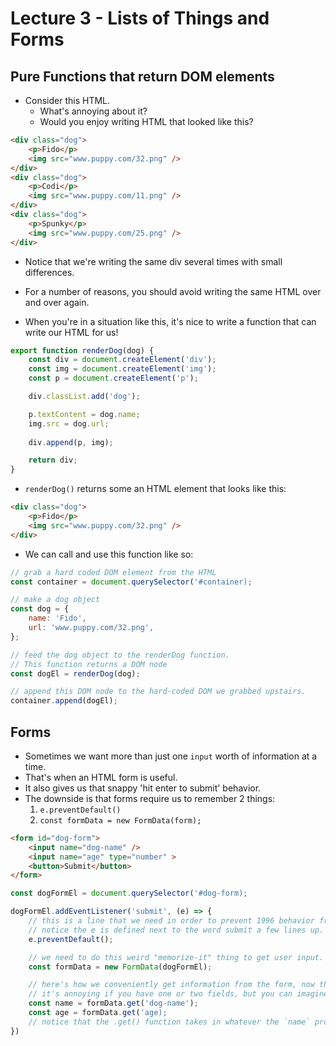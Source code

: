 
# Lecture 3 - Lists of Things and Forms

## Pure Functions that return DOM elements

- Consider this HTML.
    - What's annoying about it? 
    - Would you enjoy writing HTML that looked like this?

```html
<div class="dog">
    <p>Fido</p>
    <img src="www.puppy.com/32.png" />
</div>
<div class="dog">
    <p>Codi</p>
    <img src="www.puppy.com/11.png" />
</div>
<div class="dog">
    <p>Spunky</p>
    <img src="www.puppy.com/25.png" />
</div>
```

- Notice that we're writing the same div several times with small differences.

- For a number of reasons, you should avoid writing the same HTML over and over again. 
- When you're in a situation like this, it's nice to write a function that can write our HTML for us!

```js
export function renderDog(dog) {
    const div = document.createElement('div');
    const img = document.createElement('img');
    const p = document.createElement('p');

    div.classList.add('dog');

    p.textContent = dog.name;
    img.src = dog.url;
    
    div.append(p, img);

    return div;
}
```

- `renderDog()` returns some an HTML element that looks like this:

```html
<div class="dog">
    <p>Fido</p>
    <img src="www.puppy.com/32.png" />
</div>
```

- We can call and use this function like so:

```js
// grab a hard coded DOM element from the HTML
const container = document.querySelector('#container);

// make a dog object
const dog = {
    name: 'Fido',
    url: 'www.puppy.com/32.png',
};

// feed the dog object to the renderDog function.
// This function returns a DOM node
const dogEl = renderDog(dog);

// append this DOM node to the hard-coded DOM we grabbed upstairs.
container.append(dogEl);
```

## Forms

- Sometimes we want more than just one `input` worth of information at a time. 
- That's when an HTML form is useful. 
- It also gives us that snappy 'hit enter to submit' behavior.
- The downside is that forms require us to remember 2 things:
    1) `e.preventDefault()`
    1) `const formData = new FormData(form);`

```html
<form id="dog-form">
    <input name="dog-name" />
    <input name="age" type="number" >
    <button>Submit</button>
</form>
```

```js
const dogFormEl = document.querySelector('#dog-form);

dogFormEl.addEventListener('submit', (e) => {
    // this is a line that we need in order to prevent 1996 behavior from forms
    // notice the e is defined next to the word submit a few lines up. Don't worry about it for now :)
    e.preventDefault();

    // we need to do this weird "memorize-it" thing to get user input.
    const formData = new FormData(dogFormEl);

    // here's how we conveniently get information from the form, now that we've done that weirdness
    // it's annoying if you have one or two fields, but you can imagine how this might be nice if you had dozens of fields
    const name = formData.get('dog-name');
    const age = formData.get('age);
    // notice that the .get() function takes in whatever the `name` property is in the HTML
})

```